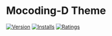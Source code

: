 # Mocoding-D Theme

[![Version](https://vsmarketplacebadge.apphb.com/version/mocoding.theme-mocoding-d.svg)](https://marketplace.visualstudio.com/items?itemName=mocoding.theme-mocoding-d) [![Installs](https://vsmarketplacebadge.apphb.com/installs/mocoding.theme-mocoding-d.svg)](https://marketplace.visualstudio.com/items?itemName=mocoding.theme-mocoding-d) [![Ratings](https://vsmarketplacebadge.apphb.com/rating/mocoding.theme-mocoding-d.svg)](https://marketplace.visualstudio.com/items?itemName=mocoding.theme-mocoding-d)


